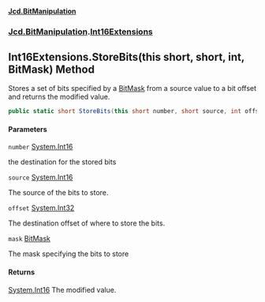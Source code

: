 #### [Jcd.BitManipulation](index.md 'index')

### [Jcd.BitManipulation](Jcd.BitManipulation 'Jcd.BitManipulation').[Int16Extensions](Jcd.BitManipulation.Int16Extensions 'Jcd.BitManipulation.Int16Extensions')

## Int16Extensions.StoreBits(this short, short, int, BitMask) Method

Stores a set of bits specified by a [BitMask](Jcd.BitManipulation.BitMask 'Jcd.BitManipulation.BitMask') from a source value to a bit offset and returns the modified
value.

```csharp
public static short StoreBits(this short number, short source, int offset, Jcd.BitManipulation.BitMask mask);
```

#### Parameters

<a name='Jcd.BitManipulation.Int16Extensions.StoreBits(thisshort,short,int,Jcd.BitManipulation.BitMask).number'></a>

`number` [System.Int16](https://docs.microsoft.com/en-us/dotnet/api/System.Int16 'System.Int16')

the destination for the stored bits

<a name='Jcd.BitManipulation.Int16Extensions.StoreBits(thisshort,short,int,Jcd.BitManipulation.BitMask).source'></a>

`source` [System.Int16](https://docs.microsoft.com/en-us/dotnet/api/System.Int16 'System.Int16')

The source of the bits to store.

<a name='Jcd.BitManipulation.Int16Extensions.StoreBits(thisshort,short,int,Jcd.BitManipulation.BitMask).offset'></a>

`offset` [System.Int32](https://docs.microsoft.com/en-us/dotnet/api/System.Int32 'System.Int32')

The destination offset of where to store the bits.

<a name='Jcd.BitManipulation.Int16Extensions.StoreBits(thisshort,short,int,Jcd.BitManipulation.BitMask).mask'></a>

`mask` [BitMask](Jcd.BitManipulation.BitMask 'Jcd.BitManipulation.BitMask')

The mask specifying the bits to store

#### Returns

[System.Int16](https://docs.microsoft.com/en-us/dotnet/api/System.Int16 'System.Int16')
The modified value.